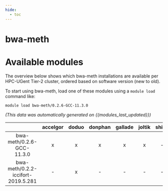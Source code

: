 ```yaml
---
hide:
  - toc
---
```


bwa-meth
========

# Available modules


The overview below shows which bwa-meth installations are available per HPC-UGent Tier-2 cluster, ordered based on software version (new to old).

To start using bwa-meth, load one of these modules using a `module load` command like:

```shell
module load bwa-meth/0.2.6-GCC-11.3.0
```

*(This data was automatically generated on {{modules_last_updated}})*  

| |accelgor|doduo|donphan|gallade|joltik|shinx|skitty|
| :---: | :---: | :---: | :---: | :---: | :---: | :---: | :---: |
|bwa-meth/0.2.6-GCC-11.3.0|x|x|x|x|x|-|-|
|bwa-meth/0.2.2-iccifort-2019.5.281|-|x|-|-|-|-|-|
